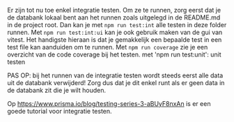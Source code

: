 Er zijn tot nu toe enkel integratie testen.
Om ze te runnen, zorg eerst dat je de databank lokaal bent aan het runnen zoals uitgelegd in de README.md in de project root.
Dan kan je met `npm run test:int` alle testen in deze folder runnen.
Met `npm run test:int:ui` kan je ook gebruik maken van de gui van vitest. Het handigste hieraan is dat je gemakkelijk een bepaalde test in een test file kan aanduiden om te runnen.
Met `npm run coverage` zie je een overzicht van de code coverage bij het testen.
met 'npm run test:unit': unit testen

PAS OP: bij het runnen van de integratie testen wordt steeds eerst alle data uit de databank verwijderd!
Zorg dus dat je dit enkel runt als er geen data in de databank zit die je wilt houden.

Op https://www.prisma.io/blog/testing-series-3-aBUyF8nxAn is er een goede tutorial voor integratie testen.
